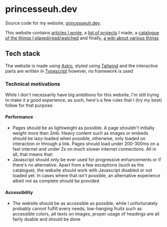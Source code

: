 # princesseuh.dev

Source code for my website, [princesseuh.dev](https://princesseuh.dev).

This website contains [articles I wrote](https://princesseuh.dev/articles), a [list of projects](https://princesseuh.dev/projects) I made, a [catalogue of the things I played/read/watched](https://princesseuh.dev/catalogue) and finally, [a wiki about various things](https://princesseuh.dev/wiki)

## Tech stack

The website is made using [Astro](https://astro.build), styled using [Tailwind](https://tailwindcss.com/) and the interactive parts are written in [Typescript](https://www.typescriptlang.org/) however, no framework is used

### Technical motivations

While I don't necessarily have big ambitions for this website, I'm still trying to make it a good experience, as such, here's a few rules that I (try my best) follow for that purpose:

#### Performance

- Pages should be as lightweight as possible. A page shouldn't initially weight more than 2mb. Heavy content such as images or embeds should be lazy-loaded when possible, otherwise, only loaded on interaction or through a link. Pages should load under 200-300ms on a fast internet and under 2s on much slower internet connections. All in all, that means that:
- Javascript should only be ever used for progressive enhancements or if there's no alternative.
  Apart from a few exceptions (such as the catalogue), the website should work with Javascript disabled or not loaded yet. In cases where that isn't possible, an alternative experience albeit not as complete should be provided

#### Accessibility

- The website should be as accessible as possible, while I unfortunately probably cannot fulfill every needs, low-hanging fruits such as accessible colors, alt texts on images, proper usage of headings are all fairly doable and should be done
